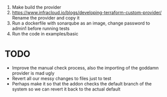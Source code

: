 1. Make build the provider
2. https://www.infracloud.io/blogs/developing-terraform-custom-provider/ Rename the provider and copy it
3. Run a dockerfile with sonarqube as an image, change password to admin1 before running tests
4. Run the code in examples/basic

# TODO

* Improve the manual check process, also the importing of the goddamn provider is mad ugly
* Revert all our messy changes to files just to test
* Perhaps make it so that the addon checks the default branch of the system so we can revert it back to the actual
  default